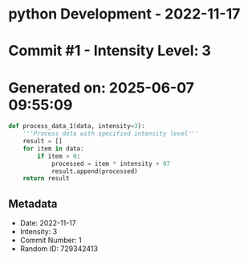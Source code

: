 ﻿# python Development - 2022-11-17
# Commit #1 - Intensity Level: 3
# Generated on: 2025-06-07 09:55:09
```python
def process_data_1(data, intensity=3):
    '''Process data with specified intensity level'''
    result = []
    for item in data:
        if item > 0:
            processed = item * intensity + 97
            result.append(processed)
    return result
```
## Metadata
- Date: 2022-11-17
- Intensity: 3
- Commit Number: 1
- Random ID: 729342413
